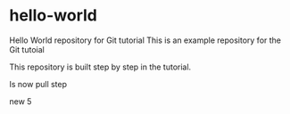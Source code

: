 # hello-world
Hello World repository for Git tutorial
This is an example repository for the Git tutoial

This repository is built step by step in the tutorial.

Is now pull step

new 5
